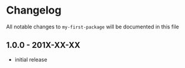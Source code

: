 # Changelog

All notable changes to `my-first-package` will be documented in this file

## 1.0.0 - 201X-XX-XX

- initial release
